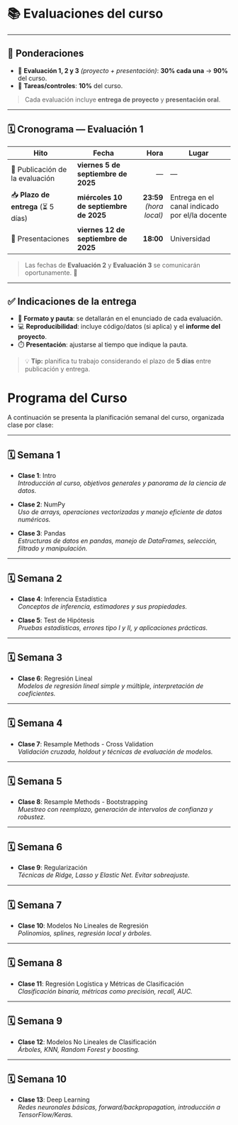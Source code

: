 # 📚 Evaluaciones del curso

---

## 🧮 Ponderaciones
- 🧪 **Evaluación 1, 2 y 3** *(proyecto + presentación)*: **30% cada una** → **90%** del curso.  
- 📝 **Tareas/controles**: **10%** del curso.

> Cada evaluación incluye **entrega de proyecto** y **presentación oral**.

---

## 🗓️ Cronograma — Evaluación 1
| Hito | Fecha | Hora | Lugar |
|---|---|---:|---|
| 📢 Publicación de la evaluación | **viernes 5 de septiembre de 2025** | — | — |
| 📥 **Plazo de entrega** (⏳ 5 días) | **miércoles 10 de septiembre de 2025** | **23:59** *(hora local)* | Entrega en el canal indicado por el/la docente |
| 🎤 Presentaciones | **viernes 12 de septiembre de 2025** | **18:00** | Universidad |

> Las fechas de **Evaluación 2** y **Evaluación 3** se comunicarán oportunamente. 🔔

---

## ✅ Indicaciones de la entrega
- 📄 **Formato y pauta**: se detallarán en el enunciado de cada evaluación.  
- 💻 **Reproducibilidad**: incluye código/datos (si aplica) y el **informe del proyecto**.  
- ⏱️ **Presentación**: ajustarse al tiempo que indique la pauta.

> 💡 **Tip:** planifica tu trabajo considerando el plazo de **5 días** entre publicación y entrega.

# Programa del Curso

A continuación se presenta la planificación semanal del curso, organizada clase por clase:

---

## 🗓️ Semana 1

- **Clase 1**: Intro  
  _Introducción al curso, objetivos generales y panorama de la ciencia de datos._

- **Clase 2**: NumPy  
  _Uso de arrays, operaciones vectorizadas y manejo eficiente de datos numéricos._

- **Clase 3**: Pandas  
  _Estructuras de datos en pandas, manejo de DataFrames, selección, filtrado y manipulación._

---

## 🗓️ Semana 2

- **Clase 4**: Inferencia Estadística  
  _Conceptos de inferencia, estimadores y sus propiedades._

- **Clase 5**: Test de Hipótesis  
  _Pruebas estadísticas, errores tipo I y II, y aplicaciones prácticas._

---

## 🗓️ Semana 3

- **Clase 6**: Regresión Lineal  
  _Modelos de regresión lineal simple y múltiple, interpretación de coeficientes._

---

## 🗓️ Semana 4

- **Clase 7**: Resample Methods - Cross Validation  
  _Validación cruzada, holdout y técnicas de evaluación de modelos._

---

## 🗓️ Semana 5

- **Clase 8**: Resample Methods - Bootstrapping  
  _Muestreo con reemplazo, generación de intervalos de confianza y robustez._

---

## 🗓️ Semana 6

- **Clase 9**: Regularización  
  _Técnicas de Ridge, Lasso y Elastic Net. Evitar sobreajuste._

---

## 🗓️ Semana 7

- **Clase 10**: Modelos No Lineales de Regresión  
  _Polinomios, splines, regresión local y árboles._

---

## 🗓️ Semana 8

- **Clase 11**: Regresión Logística y Métricas de Clasificación  
  _Clasificación binaria, métricas como precisión, recall, AUC._

---

## 🗓️ Semana 9

- **Clase 12**: Modelos No Lineales de Clasificación  
  _Árboles, KNN, Random Forest y boosting._

---

## 🗓️ Semana 10

- **Clase 13**: Deep Learning  
  _Redes neuronales básicas, forward/backpropagation, introducción a TensorFlow/Keras._
